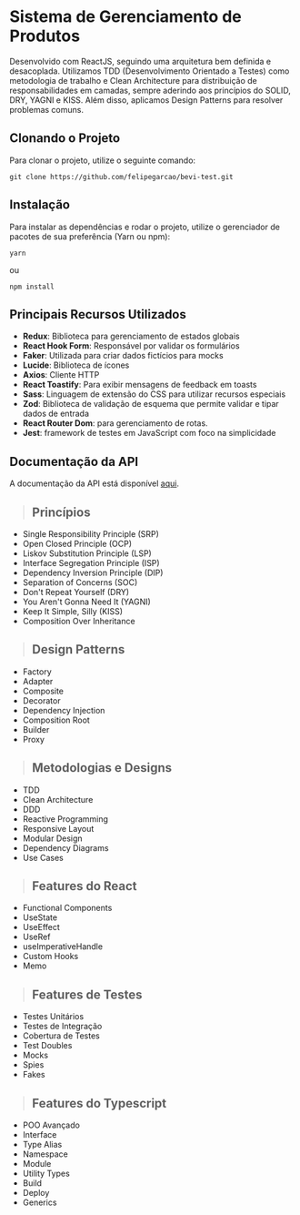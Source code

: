 # Sistema de Gerenciamento de Produtos

 Desenvolvido com ReactJS, seguindo uma arquitetura bem definida e desacoplada. Utilizamos TDD (Desenvolvimento Orientado a Testes) como metodologia de trabalho e Clean Architecture para distribuição de responsabilidades em camadas, sempre aderindo aos princípios do SOLID, DRY, YAGNI e KISS. Além disso, aplicamos Design Patterns para resolver problemas comuns.

## Clonando o Projeto

Para clonar o projeto, utilize o seguinte comando:

```
git clone https://github.com/felipegarcao/bevi-test.git
```

## Instalação

Para instalar as dependências e rodar o projeto, utilize o gerenciador de pacotes de sua preferência (Yarn ou npm):

```
yarn
```
ou
```
npm install
```

## Principais Recursos Utilizados

- **Redux**: Biblioteca para gerenciamento de estados globais
- **React Hook Form**: Responsável por validar os formulários
- **Faker**: Utilizada para criar dados fictícios para mocks
- **Lucide**: Biblioteca de ícones
- **Axios**: Cliente HTTP
- **React Toastify**: Para exibir mensagens de feedback em toasts
- **Sass**: Linguagem de extensão do CSS para utilizar recursos especiais
- **Zod**: Biblioteca de validação de esquema que permite validar e tipar dados de entrada
- **React Router Dom**: para gerenciamento de rotas.
- **Jest**: framework de testes em JavaScript com foco na simplicidade

## Documentação da API

A documentação da API está disponível [aqui](https://documenter.getpostman.com/view/12499698/2sA3BkbsqD).



> ## Princípios

* Single Responsibility Principle (SRP)
* Open Closed Principle (OCP)
* Liskov Substitution Principle (LSP)
* Interface Segregation Principle (ISP)
* Dependency Inversion Principle (DIP)
* Separation of Concerns (SOC)
* Don't Repeat Yourself (DRY)
* You Aren't Gonna Need It (YAGNI)
* Keep It Simple, Silly (KISS)
* Composition Over Inheritance

> ## Design Patterns

* Factory
* Adapter
* Composite
* Decorator
* Dependency Injection
* Composition Root
* Builder
* Proxy

> ## Metodologias e Designs

* TDD
* Clean Architecture
* DDD
* Reactive Programming
* Responsive Layout
* Modular Design
* Dependency Diagrams
* Use Cases

> ## Features do React

* Functional Components
* UseState
* UseEffect
* UseRef
* useImperativeHandle
* Custom Hooks
* Memo


> ## Features de Testes

* Testes Unitários
* Testes de Integração
* Cobertura de Testes
* Test Doubles
* Mocks
* Spies
* Fakes

> ## Features do Typescript

* POO Avançado
* Interface
* Type Alias
* Namespace
* Module
* Utility Types
* Build
* Deploy
* Generics